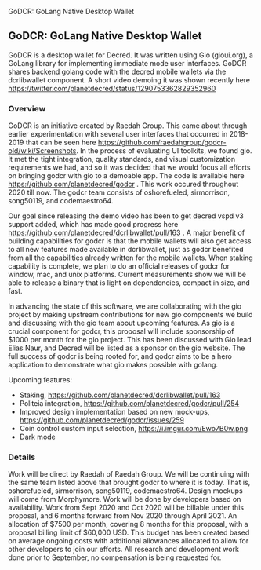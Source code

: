GoDCR: GoLang Native Desktop Wallet

## GoDCR: GoLang Native Desktop Wallet

GoDCR is a desktop wallet for Decred. It was written using Gio (gioui.org), a GoLang library for implementing immediate mode user interfaces. GoDCR shares backend golang code with the decred mobile wallets via the dcrlibwallet component. A short video demoing it was shown recently here https://twitter.com/planetdecred/status/1290753362829352960

### Overview
GoDCR is an initiative created by Raedah Group. This came about through earlier experimentation with several user interfaces that occurred in 2018-2019 that can be seen here https://github.com/raedahgroup/godcr-old/wiki/Screenshots. In the process of evaluating UI toolkits, we found gio. It met the tight integration, quality standards, and visual customization requirements we had, and so it was decided that we would focus all efforts on bringing godcr with gio to a demoable app. The code is available here https://github.com/planetdecred/godcr . This work occured throughout 2020 till now. The godcr team consists of oshorefueled, sirmorrison, song50119, and codemaestro64.

Our goal since releasing the demo video has been to get decred vspd v3 support added, which has made good progress here https://github.com/planetdecred/dcrlibwallet/pull/163 . A major benefit of building capabilities for godcr is that the mobile wallets will also get access to all new features made available in dcrlibwallet, just as godcr benefited from all the capabilities already written for the mobile wallets. When staking capability is complete, we plan to do an official releases of godcr for window, mac, and unix platforms. Current measurements show we will be able to release a binary that is light on dependencies, compact in size, and fast.

In advancing the state of this software, we are collaborating with the gio project by making upstream contributions for new gio components we build and discussing with the gio team about upcoming features. As gio is a crucial component for godcr, this proposal will include sponsorship of $1000 per month for the gio project. This has been discussed with Gio lead Elias Naur, and Decred will be listed as a sponsor on the gio website. The full success of godcr is being rooted for, and godcr aims to be a hero application to demonstrate what gio makes possible with golang.

Upcoming features:
- Staking, https://github.com/planetdecred/dcrlibwallet/pull/163
- Politeia integration, https://github.com/planetdecred/godcr/pull/254
- Improved design implementation based on new mock-ups, https://github.com/planetdecred/godcr/issues/259
- Coin control custom input selection, https://i.imgur.com/Ewo7B0w.png
- Dark mode

### Details
Work will be direct by Raedah of Raedah Group. We will be continuing with the same team listed above that brought godcr to where it is today. That is, oshorefueled, sirmorrison, song50119, codemaestro64. Design mockups will come from Morphymore. Work will be done by developers based on availability. Work from Sept 2020 and Oct 2020 will be billable under this proposal, and 6 months forward from Nov 2020 through April 2021. An allocation of $7500 per month, covering 8 months for this proposal, with a proposal billing limit of $60,000 USD. This budget has been created based on average ongoing costs with additional allowances allocated to allow for other developers to join our efforts. All research and development work done prior to September, no compensation is being requested for.